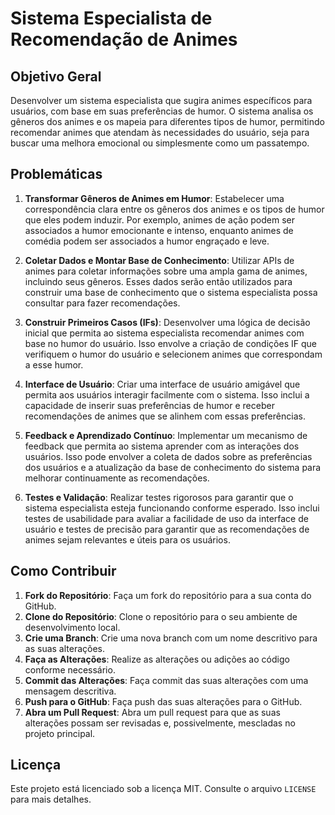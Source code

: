 # Sistema Especialista de Recomendação de Animes

## Objetivo Geral

Desenvolver um sistema especialista que sugira animes específicos para usuários, com base em suas preferências de humor. O sistema analisa os gêneros dos animes e os mapeia para diferentes tipos de humor, permitindo recomendar animes que atendam às necessidades do usuário, seja para buscar uma melhora emocional ou simplesmente como um passatempo.

## Problemáticas

1. **Transformar Gêneros de Animes em Humor**: Estabelecer uma correspondência clara entre os gêneros dos animes e os tipos de humor que eles podem induzir. Por exemplo, animes de ação podem ser associados a humor emocionante e intenso, enquanto animes de comédia podem ser associados a humor engraçado e leve.

2. **Coletar Dados e Montar Base de Conhecimento**: Utilizar APIs de animes para coletar informações sobre uma ampla gama de animes, incluindo seus gêneros. Esses dados serão então utilizados para construir uma base de conhecimento que o sistema especialista possa consultar para fazer recomendações.

3. **Construir Primeiros Casos (IFs)**: Desenvolver uma lógica de decisão inicial que permita ao sistema especialista recomendar animes com base no humor do usuário. Isso envolve a criação de condições IF que verifiquem o humor do usuário e selecionem animes que correspondam a esse humor.

4. **Interface de Usuário**: Criar uma interface de usuário amigável que permita aos usuários interagir facilmente com o sistema. Isso inclui a capacidade de inserir suas preferências de humor e receber recomendações de animes que se alinhem com essas preferências.

5. **Feedback e Aprendizado Contínuo**: Implementar um mecanismo de feedback que permita ao sistema aprender com as interações dos usuários. Isso pode envolver a coleta de dados sobre as preferências dos usuários e a atualização da base de conhecimento do sistema para melhorar continuamente as recomendações.

6. **Testes e Validação**: Realizar testes rigorosos para garantir que o sistema especialista esteja funcionando conforme esperado. Isso inclui testes de usabilidade para avaliar a facilidade de uso da interface de usuário e testes de precisão para garantir que as recomendações de animes sejam relevantes e úteis para os usuários.

## Como Contribuir

1. **Fork do Repositório**: Faça um fork do repositório para a sua conta do GitHub.
2. **Clone do Repositório**: Clone o repositório para o seu ambiente de desenvolvimento local.
3. **Crie uma Branch**: Crie uma nova branch com um nome descritivo para as suas alterações.
4. **Faça as Alterações**: Realize as alterações ou adições ao código conforme necessário.
5. **Commit das Alterações**: Faça commit das suas alterações com uma mensagem descritiva.
6. **Push para o GitHub**: Faça push das suas alterações para o GitHub.
7. **Abra um Pull Request**: Abra um pull request para que as suas alterações possam ser revisadas e, possivelmente, mescladas no projeto principal.

## Licença

Este projeto está licenciado sob a licença MIT. Consulte o arquivo `LICENSE` para mais detalhes.
